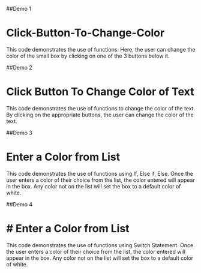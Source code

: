 ##Demo 1
# Click-Button-To-Change-Color
This code demonstrates the use of functions.  Here, the user can change the color of the small box by clicking on one of the 3 buttons below it.

##Demo 2
# Click Button To Change Color of Text
This code demonstrates the use of functions to change the color of the text. By clicking on the appropriate buttons, the user can change the color of the text.

##Demo 3
# Enter a Color from List
This code demonstrates the use of functions using If, Else if, Else.  Once the user enters a color of their choice from the list, the color entered will appear in the box.  Any color not on the list will set the box to a default color of white.

##Demo 4
# # Enter a Color from List
This code demonstrates the use of functions using Switch Statement.  Once the user enters a color of their choice from the list, the color entered will appear in the box.  Any color not on the list will set the box to a default color of white.
